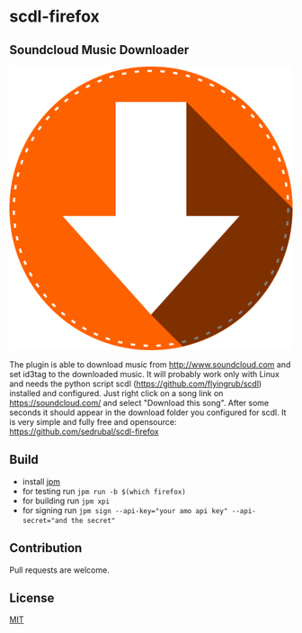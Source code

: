 scdl-firefox
============

Soundcloud Music Downloader
---------------------------

![logo](data/icon-512.png)

The plugin is able to download music from http://www.soundcloud.com and set id3tag to the downloaded music. It will probably work only with Linux and needs the python script scdl (https://github.com/flyingrub/scdl) installed and configured. Just right click on a song link on https://soundcloud.com/ and select "Download this song". After some seconds it should appear in the download folder you configured for scdl. It is very simple and fully free and opensource: https://github.com/sedrubal/scdl-firefox

Build
-----

 - install [jpm](https://developer.mozilla.org/en-US/Add-ons/SDK/Tools/jpm)
 - for testing run `jpm run -b $(which firefox)`
 - for building run `jpm xpi`
 - for signing run `jpm sign --api-key="your amo api key" --api-secret="and the secret"`

Contribution
------------

Pull requests are welcome.

License
-------

[MIT](http://mit-license.org/)
